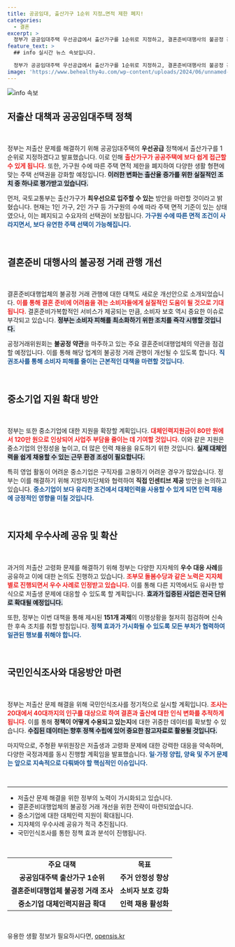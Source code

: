 ```yaml
---
title: 공공임대, 출산가구 1순위 지정…면적 제한 폐지!
categories:
  - 결혼
excerpt: >
  정부가 공공임대주택 우선공급에서 출산가구를 1순위로 지정하고, 결혼준비대행사의 불공정 관행을 개선하겠다고 발표했다. 저출생 문제 해결을 위한 정책 대책이 속속 마련되고 있는 가운데, 주거와 결혼 준비에 대한 새로운 변화가 기대된다.
feature_text: >
  ## info 실시간 뉴스 속보입니다.

  정부가 공공임대주택 우선공급에서 출산가구를 1순위로 지정하고, 결혼준비대행사의 불공정 관행을 개선하겠다고 발표했다. 저출생 문제 해결을 위한 정책 대책이 속속 마련되고 있는 가운데, 주거와 결혼 준비에 대한 새로운 변화가 기대된다.
image: 'https://www.behealthy4u.com/wp-content/uploads/2024/06/unnamed-file.png'
---
```


<p><img src="https://www.behealthy4u.com/wp-content/uploads/2024/06/unnamed-file.png" alt="info 속보" /></p>

<h2 data-ke-size="size26">저출산 대책과 공공임대주택 정책</h2>

<p data-ke-size="size16">&nbsp;</p>

<p>정부는 저출산 문제를 해결하기 위해 공공임대주택의 <strong>우선공급</strong> 정책에서 출산가구를 1순위로 지정하겠다고 발표했습니다. 이로 인해 <b><span style="color: #ee2323;">출산가구가 공공주택에 보다 쉽게 접근할 수 있게 됩니다.</span></b> 또한, 가구원 수에 따른 주택 면적 제한을 폐지하여 다양한 생활 형편에 맞는 주택 선택권을 강화할 예정입니다. <b><span style="background-color: #21538527;">이러한 변화는 출산율 증가를 위한 실질적인 조치 중 하나로 평가받고 있습니다.</span></b> </p>

<p>먼저, 국토교통부는 출산가구가 <strong>최우선으로 입주할 수 있는</strong> 방안을 마련할 것이라고 밝혔습니다. 현재는 1인 가구, 2인 가구 등 가구원의 수에 따라 주택 면적 기준이 있는 상태였으나, 이는 폐지되고 수요자의 선택권이 보장됩니다. <b><span style="color: #1a5490;">가구원 수에 따른 면적 조건이 사라지면서, 보다 유연한 주택 선택이 가능해집니다.</span></b></p>

<p data-ke-size="size16">&nbsp;</p>

<h2 data-ke-size="size26">결혼준비 대행사의 불공정 거래 관행 개선</h2>

<p data-ke-size="size16">&nbsp;</p>

<p>결혼준비대행업체의 불공정 거래 관행에 대한 대책도 새로운 개선안으로 소개되었습니다. <b><span style="color: #ee2323;">이를 통해 결혼 준비에 어려움을 겪는 소비자들에게 실질적인 도움이 될 것으로 기대됩니다.</span></b> 결혼준비가복합적인 서비스가 제공되는 만큼, 소비자 보호 역시 중요한 이슈로 부각되고 있습니다. <b><span style="background-color: #21538527;">정부는 소비자 피해를 최소화하기 위한 조치를 즉각 시행할 것입니다.</span></b></p>

<p>공정거래위원회는 <strong>불공정 약관</strong>을 마주하고 있는 주요 결혼준비대행업체의 약관을 점검할 예정입니다. 이를 통해 해당 업계의 불공정 거래 관행이 개선될 수 있도록 합니다. <b><span style="color: #1a5490;">직권조사를 통해 소비자 피해를 줄이는 근본적인 대책을 마련할 것입니다.</span></b></p>

<p data-ke-size="size16">&nbsp;</p>

<h2 data-ke-size="size26">중소기업 지원 확대 방안</h2>

<p data-ke-size="size16">&nbsp;</p>

<p>정부는 또한 중소기업에 대한 지원을 확장할 계획입니다. <b><span style="color: #ee2323;">대체인력지원금이 80만 원에서 120만 원으로 인상되어 사업주 부담을 줄이는 데 기여할 것입니다.</span></b> 이와 같은 지원은 중소기업의 안정성을 높이고, 더 많은 인력 채용을 유도하기 위한 것입니다. <b><span style="background-color: #21538527;">실제 대체인력을 쉽게 채용할 수 있는 근무 환경 조성이 필요합니다.</span></b> </p>

<p>특히 영업 활동이 어려운 중소기업은 구직자를 고용하기 어려운 경우가 많았습니다. 정부는 이를 해결하기 위해 지방자치단체와 협력하여 <strong>직접 인센티브 제공</strong> 방안을 논의하고 있습니다. <b><span style="color: #1a5490;">중소기업이 보다 유리한 조건에서 대체인력을 사용할 수 있게 되면 인력 채용에 긍정적인 영향을 미칠 것입니다.</span></b></p>

<p data-ke-size="size16">&nbsp;</p>

<h2 data-ke-size="size26">지자체 우수사례 공유 및 확산</h2>

<p data-ke-size="size16">&nbsp;</p>

<p>과거의 저출산 고령화 문제를 해결하기 위해 정부는 다양한 지자체의 <strong>우수 대응 사례</strong>를 공유하고 이에 대한 논의도 진행하고 있습니다. <b><span style="color: #ee2323;">조부모 돌봄수당과 같은 노력은 지자체별로 진행되면서 우수 사례로 인정받고 있습니다.</span></b> 이를 통해 다른 지역에서도 유사한 방식으로 저출생 문제에 대응할 수 있도록 할 계획입니다. <b><span style="background-color: #21538527;">효과가 입증된 사업은 전국 단위로 확대될 예정입니다.</span></b></p>

<p>또한, 정부는 이번 대책을 통해 제시된 <strong>151개 과제</strong>의 이행상황을 철저히 점검하며 신속한 후속 조치를 취할 방침입니다. <b><span style="color: #1a5490;">정책 효과가 가시화될 수 있도록 모든 부처가 협력하여 일관된 행보를 취해야 합니다.</span></b></p>

<p data-ke-size="size16">&nbsp;</p>

<h2 data-ke-size="size26">국민인식조사와 대응방안 마련</h2>

<p data-ke-size="size16">&nbsp;</p>

<p>정부는 저출산 문제 해결을 위해 국민인식조사를 정기적으로 실시할 계획입니다. <b><span style="color: #ee2323;">조사는 20대에서 40대까지의 인구를 대상으로 하여 결혼과 출산에 대한 인식 변화를 추적하게 됩니다.</span></b> 이를 통해 <strong>정책이 어떻게 수용되고 있는지</strong>에 대한 귀중한 데이터를 확보할 수 있습니다. <b><span style="background-color: #21538527;">수집된 데이터는 향후 정책 수립에 있어 중요한 참고자료로 활용될 것입니다.</span></b></p>

<p>마지막으로, 주형환 부위원장은 저출생과 고령화 문제에 대한 강력한 대응을 약속하며, 다양한 국정과제를 동시 진행할 계획임을 발표했습니다. <b><span style="color: #1a5490;">일·가정 양립, 양육 및 주거 문제는 앞으로 지속적으로 다뤄봐야 할 핵심적인 이슈입니다.</span></b></p>

<p data-ke-size="size16">&nbsp;</p>

<hr />

<ul>
  <li>저출산 문제 해결을 위한 정부의 노력이 가시화되고 있습니다.</li>
  <li>결혼준비대행업체의 불공정 거래 개선을 위한 전략이 마련되었습니다.</li>
  <li>중소기업에 대한 대체인력 지원이 확대됩니다.</li>
  <li>지자체의 우수사례 공유가 적극 추진됩니다.</li>
  <li>국민인식조사를 통한 정책 효과 분석이 진행됩니다.</li>
</ul>

<p data-ke-size="size16">&nbsp;</p>

<table style="width: 100%;">
  <tr>
    <td style="text-align: center; height: 17px;"><b>주요 대책</b></td>
    <td style="text-align: center; height: 17px;"><b>목표</b></td>
  </tr>
  <tr>
    <td style="text-align: center; height: 17px;"><b>공공임대주택 출산가구 1순위</b></td>
    <td style="text-align: center; height: 17px;"><b>주거 안정성 향상</b></td>
  </tr>
  <tr>
    <td style="text-align: center; height: 17px;"><b>결혼준비대행업체 불공정 거래 조사</b></td>
    <td style="text-align: center; height: 17px;"><b>소비자 보호 강화</b></td>
  </tr>
  <tr>
    <td style="text-align: center; height: 17px;"><b>중소기업 대체인력지원금 확대</b></td>
    <td style="text-align: center; height: 17px;"><b>인력 채용 활성화</b></td>
  </tr>
</table>

<p data-ke-size="size16">&nbsp;</p>
유용한 생활 정보가 필요하시다면, <a href="https://opensis.kr" rel="dofollow">opensis.kr</a>


